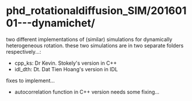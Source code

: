 # phd_rotationaldiffusion_SIM/20160101---dynamichet/

two different implementations of (similar) simulations for dynamically heterogeneous rotation. these two
simulations are in two separate folders respectively...:
- cpp_ks: Dr Kevin. Stokely's version in C++
- idl_dth: Dt. Dat Tien Hoang's version in IDL

fixes to implement...
- autocorrelation function in C++ version needs some fixing...
